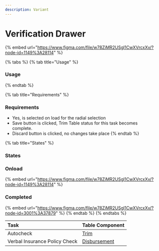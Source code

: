 ```yaml
---
description: Variant
---
```


# Verification Drawer

{% embed url="https://www.figma.com/file/w78ZiMR2USgl1CwXVrcxXv/?node-id=1149%3A28114" %}

{% tabs %}
{% tab title="Usage" %}
### Usage
{% endtab %}

{% tab title="Requirements" %}
### Requirements

* Yes, is selected on load for the radial selection
* Save button is clicked, Trim Table status for this task becomes complete.
* Discard button is clicked, no changes take place
{% endtab %}

{% tab title="States" %}
### States

### Onload

{% embed url="https://www.figma.com/file/w78ZiMR2USgl1CwXVrcxXv/?node-id=1149%3A28114" %}

### Completed

{% embed url="https://www.figma.com/file/w78ZiMR2USgl1CwXVrcxXv/?node-id=3001%3A37879" %}
{% endtab %}
{% endtabs %}



| Task | Table Component |
| :--- | :--- |
| Autocheck | [Trim](../task-tables/task-table/trim.md) |
| Verbal Insurance Policy Check | [Disbursement](../task-tables/task-table/disbursement.md) |

